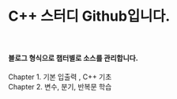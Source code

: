C++ 스터디 Github입니다.
==================
<br>

#### 블로그 형식으로 챕터별로 소스를 관리합니다.

Chapter 1. 기본 입출력 , C++ 기초<br>
Chapter 2. 변수, 분기, 반복문 학습
